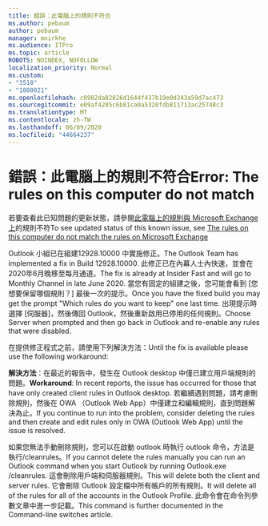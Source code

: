 ```yaml
---
title: 錯誤：此電腦上的規則不符合
ms.author: pebaum
author: pebaum
manager: mnirkhe
ms.audience: ITPro
ms.topic: article
ROBOTS: NOINDEX, NOFOLLOW
localization_priority: Normal
ms.custom:
- "3518"
- "1800021"
ms.openlocfilehash: c0982da82826d1644f437b19e0d343a59d7ac473
ms.sourcegitcommit: e09af4285c6b81ca0a5320fdb811713ac25748c3
ms.translationtype: MT
ms.contentlocale: zh-TW
ms.lasthandoff: 06/09/2020
ms.locfileid: "44664237"
---
```

# <a name="error-the-rules-on-this-computer-do-not-match"></a><span data-ttu-id="dcaec-102">錯誤：此電腦上的規則不符合</span><span class="sxs-lookup"><span data-stu-id="dcaec-102">Error: The rules on this computer do not match</span></span>

<span data-ttu-id="dcaec-103">若要查看此已知問題的更新狀態，請參閱[此電腦上的規則與 Microsoft Exchange 上](https://support.office.com/article/d032e037-b224-429e-b325-633afde9b5f0)的規則不符</span><span class="sxs-lookup"><span data-stu-id="dcaec-103">To see updated status of this known issue, see [The rules on this computer do not match the rules on Microsoft Exchange](https://support.office.com/article/d032e037-b224-429e-b325-633afde9b5f0)</span></span>

<span data-ttu-id="dcaec-104">Outlook 小組已在組建12928.10000 中實施修正。</span><span class="sxs-lookup"><span data-stu-id="dcaec-104">The Outlook Team has implemented a fix in Build 12928.10000.</span></span> <span data-ttu-id="dcaec-105">此修正已在內幕人士內快速，並會在2020年6月晚移至每月通道。</span><span class="sxs-lookup"><span data-stu-id="dcaec-105">The fix is already at Insider Fast and will go to Monthly Channel in late June 2020.</span></span> <span data-ttu-id="dcaec-106">當您有固定的組建之後，您可能會看到 [您想要保留哪個規則？] 最後一次的提示。</span><span class="sxs-lookup"><span data-stu-id="dcaec-106">Once you have the fixed build you may get the prompt "Which rules do you want to keep" one last time.</span></span> <span data-ttu-id="dcaec-107">出現提示時選擇 [伺服器]，然後傳回 Outlook，然後重新啟用已停用的任何規則。</span><span class="sxs-lookup"><span data-stu-id="dcaec-107">Choose Server when prompted and then go back in Outlook and re-enable any rules that were disabled.</span></span>

<span data-ttu-id="dcaec-108">在提供修正程式之前，請使用下列解決方法：</span><span class="sxs-lookup"><span data-stu-id="dcaec-108">Until the fix is available please use the following workaround:</span></span>

<span data-ttu-id="dcaec-109">**解決方法**：在最近的報告中，發生在 Outlook desktop 中僅已建立用戶端規則的問題。</span><span class="sxs-lookup"><span data-stu-id="dcaec-109">**Workaround**: In recent reports, the issue has occurred for those that have only created client rules in Outlook desktop.</span></span> <span data-ttu-id="dcaec-110">若繼續遇到問題，請考慮刪除規則，然後在 OWA （Outlook Web App）中僅建立和編輯規則，直到問題解決為止。</span><span class="sxs-lookup"><span data-stu-id="dcaec-110">If you continue to run into the problem, consider deleting the rules and then create and edit rules only in OWA (Outlook Web App) until the issue is resolved.</span></span>

<span data-ttu-id="dcaec-111">如果您無法手動刪除規則，您可以在啟動 outlook 時執行 outlook 命令，方法是執行/cleanrules。</span><span class="sxs-lookup"><span data-stu-id="dcaec-111">If you cannot delete the rules manually you can run an Outlook command when you start Outlook by running Outlook.exe /cleanrules.</span></span> <span data-ttu-id="dcaec-112">這會刪除用戶端和伺服器規則。</span><span class="sxs-lookup"><span data-stu-id="dcaec-112">This will delete both the client and server rules.</span></span> <span data-ttu-id="dcaec-113">它會刪除 Outlook 設定檔中所有帳戶的所有規則。</span><span class="sxs-lookup"><span data-stu-id="dcaec-113">It will delete all of the rules for all of the accounts in the Outlook Profile.</span></span> <span data-ttu-id="dcaec-114">此命令會在命令列參數文章中進一步記載。</span><span class="sxs-lookup"><span data-stu-id="dcaec-114">This command is further documented in the Command-line switches article.</span></span>

